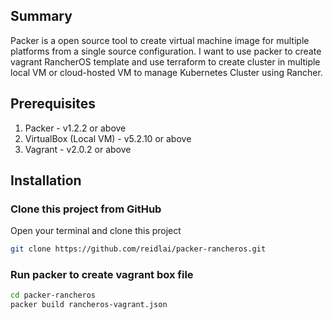 ## Summary

Packer is a open source tool to create virtual machine image for multiple platforms from a single source configuration.  I want to use packer to create vagrant RancherOS template and use terraform to create cluster in multiple local VM or cloud-hosted VM to manage Kubernetes Cluster using Rancher.

## Prerequisites

1. Packer - v1.2.2 or above
2. VirtualBox (Local VM) - v5.2.10 or above
3. Vagrant - v2.0.2 or above

## Installation

### Clone this project from GitHub

Open your terminal and clone this project
```bash
git clone https://github.com/reidlai/packer-rancheros.git
```

### Run packer to create vagrant box file
```bash
cd packer-rancheros
packer build rancheros-vagrant.json
```
